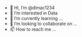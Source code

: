 - 👋 Hi, I’m @dimac1234
- 👀 I’m interested in Data
- 🌱 I’m currently learning ...
- 💞️ I’m looking to collaborate on ...
- 📫 How to reach me ...

<!---
dimac123/dimac123 is a ✨ special ✨ repository because its `README.md` (this file) appears on your GitHub profile.
You can click the Preview link to take a look at your changes.
--->
